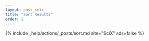 ```yaml
---
layout: post_scix
title: "Sort Results"
order: 2
---
```


{% include _help/actions/_posts/sort.md site="SciX" ads=false %}
